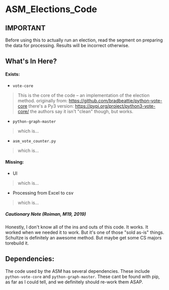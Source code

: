 # ASM_Elections_Code

## IMPORTANT
Before using this to actually run an election, read the segment on preparing the data for processing. Results will be incorrect otherwise.

## What's In Here?
#### Exists:
- `vote-core`
> This is the core of the code – an implementation of the election method.
> originally from: https://github.com/bradbeattie/python-vote-core
> there's a Py3 version: https://pypi.org/project/python3-vote-core/
> the authors say it isn't "clean" though, but works.
- `python-graph-master`
> which is...
- `asm_vote_counter.py`
> which is...

#### Missing:
- UI
> which is...
- Processing from Excel to csv
> which is...

##### Cautionary Note (Roiman, M19, 2019)
Honestly, I don't know all of the ins and outs of this code. It works. It worked when we needed it to work. But it's one of those "sold as-is" things. Schultze is definitely an awesome method. But maybe get some CS majors torebuild it.

## Dependencies:
The code used by the ASM has several dependencies. These include `python-vote-core` and `python-graph-master`. These cant be found with pip, as far as I could tell, and we definitely should re-work them ASAP.